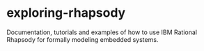 exploring-rhapsody
==================

Documentation, tutorials and examples of how to use IBM Rational Rhapsody for formally modeling embedded systems.
